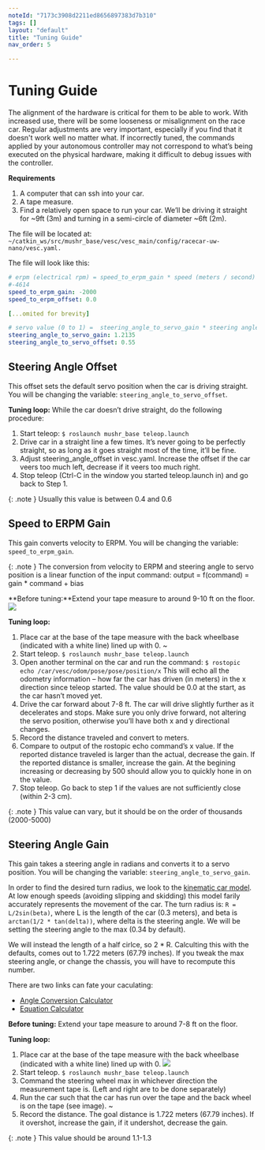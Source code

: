 ```yaml
---
noteId: "7173c3908d2211ed8656897383d7b310"
tags: []
layout: "default"
title: "Tuning Guide"
nav_order: 5

---
```


# Tuning Guide
The alignment of the hardware is critical for them to be able to work. With increased use, there will be some looseness or misalignment on the race car. Regular adjustments are very important, especially if you find that it doesn't work well no matter what. If incorrectly tuned, the commands applied by your autonomous controller may not correspond to what’s being executed on the physical hardware, making it difficult to debug issues with the controller.

**Requirements**
1. A computer that can ssh into your car.
2. A tape measure.
3. Find a relatively open space to run your car. We’ll be driving it straight for ~9ft (3m) and turning in a semi-circle of diameter ~6ft (2m).

The file will be located at:
``` ~/catkin_ws/src/mushr_base/vesc/vesc_main/config/racecar-uw-nano/vesc.yaml. ```

The file will look like this:

```yaml
# erpm (electrical rpm) = speed_to_erpm_gain * speed (meters / second) + speed_to_erpm_offset
#-4614
speed_to_erpm_gain: -2000
speed_to_erpm_offset: 0.0

[...omited for brevity]

# servo value (0 to 1) =  steering_angle_to_servo_gain * steering angle (radians) + steering_angle_to_servo_offset
steering_angle_to_servo_gain: 1.2135
steering_angle_to_servo_offset: 0.55
```

## Steering Angle Offset
This offset sets the default servo position when the car is driving straight. You will be changing the variable: ```steering_angle_to_servo_offset```.

**Tuning loop:**
While the car doesn’t drive straight, do the following procedure:
1. Start teleop:
```$ roslaunch mushr_base teleop.launch```
2. Drive car in a straight line a few times. It’s never going to be perfectly straight, so as long as it goes straight most of the time, it’ll be fine.
3. Adjust steering_angle_offset in vesc.yaml. Increase the offset if the car veers too much left, decrease if it veers too much right.
4. Stop teleop (Ctrl-C in the window you started teleop.launch in) and go back to Step 1.

{: .note }
Usually this value is between 0.4 and 0.6

## Speed to ERPM Gain
This gain converts velocity to ERPM. You will be changing the variable: ```speed_to_erpm_gain```.

{: .note }
The conversion from velocity to ERPM and steering angle to servo position is a linear function of the input command:
output = f(command) = gain * command + bias

**Before tuning:**Extend your tape measure to around 9-10 ft on the floor.
![](../assets/images/start.jpg)

**Tuning loop:**
1. Place car at the base of the tape measure with the back wheelbase (indicated with a white line) lined up with 0.
~[](../assets/images/base_with_line.jpg)
2. Start teleop.
```$ roslaunch mushr_base teleop.launch```
3. Open another terminal on the car and run the command:
```$ rostopic echo /car/vesc/odom/pose/pose/position/x```
This will echo all the odometry information – how far the car has driven (in meters) in the x direction since teleop started. The value should be 0.0 at the start, as the car hasn’t moved yet.
4. Drive the car forward about 7-8 ft. The car will drive slightly further as it decelerates and stops. Make sure you only drive forward, not altering the servo position, otherwise you’ll have both x and y directional changes.
5. Record the distance traveled and convert to meters.
6. Compare to output of the rostopic echo command’s x value. If the reported distance traveled is larger than the actual, decrease the gain. If the reported distance is smaller, increase the gain. At the begining increasing or decreasing by 500 should allow you to quickly hone in on the value.
7. Stop teleop. Go back to step 1 if the values are not sufficiently close (within 2-3 cm).

{: .note }
This value can vary, but it should be on the order of thousands (2000-5000)

## Steering Angle Gain
This gain takes a steering angle in radians and converts it to a servo position. You will be changing the variable: ```steering_angle_to_servo_gain```.

In order to find the desired turn radius, we look to the [kinematic car model](https://github.com/prl-mushr/mushr/blob/master/mushr_description/kinematic_car_model.pdf). At low enough speeds (avoiding slipping and skidding) this model farily accurately represents the movement of the car. The turn radius is:
```R = L/2sin(beta)```,
where L is the length of the car (0.3 meters), and beta is ```arctan(1/2 * tan(delta))```, where delta is the steering angle. We will be setting the steering angle to the max (0.34 by default).

We will instead the length of a half cirlce, so 2 * R. Calculting this with the defaults, comes out to 1.722 meters (67.79 inches). If you tweak the max steering angle, or change the chassis, you will have to recompute this number.

There are two links can fate your caculating:
- [Angle Conversion Calculator](https://www.calculatorsoup.com/calculators/conversions/angle.php)
- [Equation Calculator](https://www.symbolab.com/solver/equation-calculator/%5Cfrac%7B0.44%7D%7B2%5Ccdot%20sin%5Cleft(arctan%5Cleft(%20%5Cfrac%7Btan%5Cleft(0.34%5Cright)%7D%7B2%7D%5Cright)%5Cright)%7D%5Ccdot2?or=input)


**Before tuning:**
Extend your tape measure to around 7-8 ft on the floor.

**Tuning loop:**
1. Place car at the base of the tape measure with the back wheelbase (indicated with a white line) lined up with 0.
![](../assets/images/start%20(1).jpg)
2. Start teleop.
```$ roslaunch mushr_base teleop.launch```
3. Command the steering wheel max in whichever direction the measurement tape is. (Left and right are to be done separately)
4. Run the car such that the car has run over the tape and the back wheel is on the tape (see image).
~[](../assets/images/end.jpg)
5. Record the distance. The goal distance is 1.722 meters (67.79 inches). If it overshot, increase the gain, if it undershot, decrease the gain.

{: .note }
This value should be around 1.1-1.3

